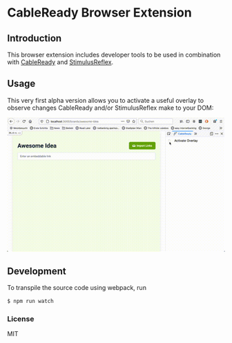 # CableReady Browser Extension

## Introduction

This browser extension includes developer tools to be used in combination with [CableReady](https://cableready.stimulusreflex.com) and [StimulusReflex](https://docs.stimulusreflex.com).

## Usage

This very first alpha version allows you to activate a useful overlay to observe changes CableReady and/or StimulusReflex  make to your DOM:

![CableReady Browser Extension](./media/cable_ready_overlay.gif)

## Development

To transpile the source code using webpack, run

```sh
$ npm run watch
```

### License
MIT


